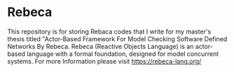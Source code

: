 # Rebeca
This repository is for storing Rebaca codes that I write for my  master's thesis titled "Actor-Based Framework For Model Checking Software Defined Networks By Rebeca. Rebeca (Reactive Objects Language) is an actor-based language with a formal foundation, designed for model concurrent systems.  For more Information please visit  https://rebeca-lang.org/
